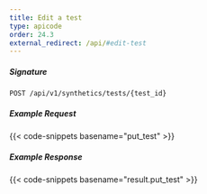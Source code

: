 ```yaml
---
title: Edit a test
type: apicode
order: 24.3
external_redirect: /api/#edit-test
---
```


##### Signature
`POST /api/v1/synthetics/tests/{test_id}`

##### Example Request

{{< code-snippets basename="put_test" >}}

##### Example Response

{{< code-snippets basename="result.put_test" >}}
